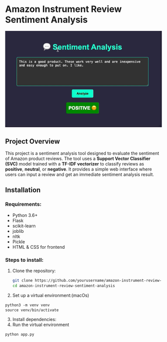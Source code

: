 # Amazon Instrument Review Sentiment Analysis
![image of positive sentiment](postive_review.png)
## Project Overview
This project is a sentiment analysis tool designed to evaluate the sentiment of Amazon product reviews. The tool uses a **Support Vector Classifier (SVC)** model trained with a **TF-IDF vectorizer** to classify reviews as **positive**, **neutral**, or **negative**. It provides a simple web interface where users can input a review and get an immediate sentiment analysis result.


## Installation

### Requirements:
- Python 3.6+
- Flask
- scikit-learn
- joblib
- nltk
- Pickle
- HTML & CSS for frontend

### Steps to install:
1. Clone the repository:
   ```bash
   git clone https://github.com/yourusername/amazon-instrument-review-sentiment-analysis.git
   cd amazon-instrument-review-sentiment-analysis

2. Set up a virtual environment:(macOs)
```
python3 -m venv venv
source venv/bin/activate  
```
3. Install dependencies:
4. Run the virtual environment
```
python app.py
```
